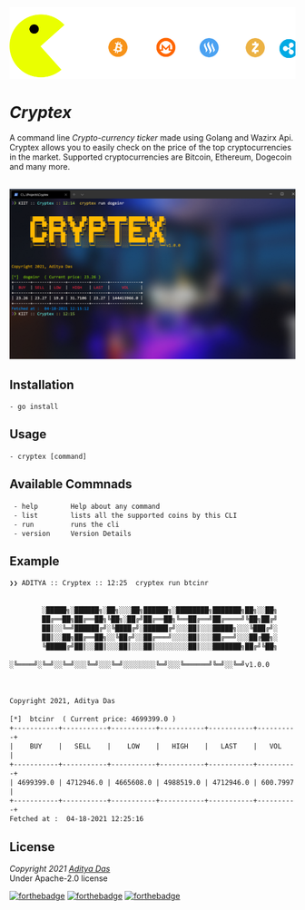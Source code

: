 <div align="center">
	<img src ="images/pacman.gif"/>
</div>

# _**Cryptex**_  
A command line *Crypto-currency ticker* made using Golang and Wazirx Api. Cryptex allows you to easily check on the price of the top cryptocurrencies in the market. Supported cryptocurrencies are Bitcoin, Ethereum, Dogecoin and many more.

<br/>

<div align="center">
	<img src ="images/Screenshot.png"/>
</div>

## Installation

```
- go install
```

## Usage

```
- cryptex [command]
```

## Available Commnads

```
 - help        Help about any command
 - list        lists all the supported coins by this CLI
 - run         runs the cli
 - version     Version Details
```

## Example

```
❯❯ ADITYA :: Cryptex :: 12:25  cryptex run btcinr


        ░█████╗░██████╗░██╗░░░██╗██████╗░████████╗███████╗██╗░░██╗
        ██╔══██╗██╔══██╗╚██╗░██╔╝██╔══██╗╚══██╔══╝██╔════╝╚██╗██╔╝
        ██║░░╚═╝██████╔╝░╚████╔╝░██████╔╝░░░██║░░░█████╗░░░╚███╔╝░
        ██║░░██╗██╔══██╗░░╚██╔╝░░██╔═══╝░░░░██║░░░██╔══╝░░░██╔██╗░
        ╚█████╔╝██║░░██║░░░██║░░░██║░░░░░░░░██║░░░███████╗██╔╝╚██╗
        ░╚════╝░╚═╝░░╚═╝░░░╚═╝░░░╚═╝░░░░░░░░╚═╝░░░╚══════╝╚═╝░░╚═╝v1.0.0



Copyright 2021, Aditya Das

[*]  btcinr  ( Current price: 4699399.0 )
+-----------+-----------+-----------+-----------+-----------+----------+
|    BUY    |   SELL    |    LOW    |   HIGH    |   LAST    |   VOL    |
+-----------+-----------+-----------+-----------+-----------+----------+
| 4699399.0 | 4712946.0 | 4665608.0 | 4988519.0 | 4712946.0 | 600.7997 |
+-----------+-----------+-----------+-----------+-----------+----------+
Fetched at :  04-18-2021 12:25:16
```

## License

_Copyright 2021 [Aditya Das](https://github.com/ThatOneTallKid)_ <br/>
Under Apache-2.0 license

[![forthebadge](https://forthebadge.com/images/badges/made-with-go.svg)](https://forthebadge.com)
[![forthebadge](https://forthebadge.com/images/badges/built-with-love.svg)](https://forthebadge.com)
[![forthebadge](https://forthebadge.com/images/badges/makes-people-smile.svg)](https://forthebadge.com)
